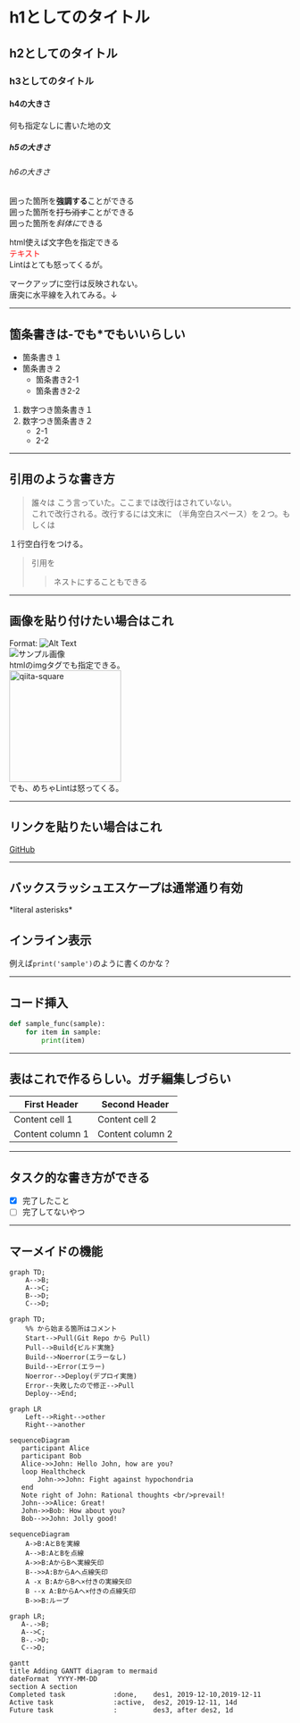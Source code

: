 # h1としてのタイトル

## h2としてのタイトル

### h3としてのタイトル

#### h4の大きさ

何も指定なしに書いた地の文

##### h5の大きさ

###### h6の大きさ

囲った箇所を**強調する**ことができる  
囲った箇所を~~打ち消す~~ことができる  
囲った箇所を*斜体に*できる

html使えば文字色を指定できる  
<font color="Red">テキスト</font>  
Lintはとても怒ってくるが。

マークアップに空行は反映されない。  
唐突に水平線を入れてみる。↓
***

## 箇条書きは-でも*でもいいらしい

* 箇条書き１
* 箇条書き２
  * 箇条書き2-1
  * 箇条書き2-2

1. 数字つき箇条書き１
2. 数字つき箇条書き２
    * 2-1
    * 2-2

***

## 引用のような書き方

>誰々は
>こう言っていた。ここまでは改行はされていない。  
>これで改行される。改行するには文末に （半角空白スペース）を２つ。もしくは

１行空白行をつける。
>引用を  
>>ネストにすることもできる
***


## 画像を貼り付けたい場合はこれ

Format: ![Alt Text](url)  
![サンプル画像](https://qiita-image-store.s3.amazonaws.com/0/126861/90386757-fd96-8ba6-3477-485669713c55.png)  
htmlのimgタグでも指定できる。  
<img width="200" alt="qiita-square" src="https://qiita-image-store.s3.amazonaws.com/0/126861/90386757-fd96-8ba6-3477-485669713c55.png">  
でも、めちゃLintは怒ってくる。
***


## リンクを貼りたい場合はこれ

[GitHub](http://github.com)

***

## バックスラッシュエスケープは通常通り有効

\*literal asterisks\*

## インライン表示

例えば`print('sample')`のように書くのかな？

***

## コード挿入

```python
def sample_func(sample):
    for item in sample:
        print(item)
```

***

## 表はこれで作るらしい。ガチ編集しづらい

First Header | Second Header
------------ | -------------
Content cell 1 | Content cell 2
Content column 1 | Content column 2


***

## タスク的な書き方ができる

* [x] 完了したこと
* [ ] 完了してないやつ

***

## マーメイドの機能

```mermaid
graph TD;
    A-->B;
    A-->C;
    B-->D;
    C-->D;
```

```mermaid
graph TD;
    %% から始まる箇所はコメント
    Start-->Pull(Git Repo から Pull)
    Pull-->Build{ビルド実施}
    Build-->Noerror(エラーなし)
    Build-->Error(エラー)
    Noerror-->Deploy(デプロイ実施)
    Error--失敗したので修正-->Pull
    Deploy-->End;
```

```mermaid
graph LR
    Left-->Right-->other
    Right-->another
```

```mermaid
sequenceDiagram
   participant Alice
   participant Bob
   Alice->>John: Hello John, how are you?
   loop Healthcheck
       John->>John: Fight against hypochondria
   end
   Note right of John: Rational thoughts <br/>prevail!
   John-->>Alice: Great!
   John->>Bob: How about you?
   Bob-->>John: Jolly good!
```

```mermaid
sequenceDiagram
    A->B:AとBを実線
    A-->B:AとBを点線 
    A->>B:AからBへ実線矢印
    B-->>A:BからAへ点線矢印
    A -x B:AからBへ×付きの実線矢印
    B --x A:BからAへ×付きの点線矢印
    B->>B:ループ
```

```mermaid
graph LR;
   A-.->B;
   A-->C;
   B-.->D;
   C-->D;
```

```mermaid
gantt
title Adding GANTT diagram to mermaid
dateFormat  YYYY-MM-DD
section A section
Completed task            :done,    des1, 2019-12-10,2019-12-11
Active task               :active,  des2, 2019-12-11, 14d
Future task               :         des3, after des2, 1d
```
